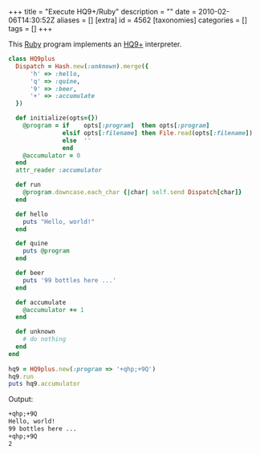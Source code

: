 +++
title = "Execute HQ9+/Ruby"
description = ""
date = 2010-02-06T14:30:52Z
aliases = []
[extra]
id = 4562
[taxonomies]
categories = []
tags = []
+++


This [Ruby](https://rosettacode.org/wiki/Ruby) program implements an [HQ9+](https://rosettacode.org/wiki/HQ9+) interpreter.

```ruby
class HQ9plus
  Dispatch = Hash.new(:unknown).merge({
      'h' => :hello, 
      'q' => :quine, 
      '9' => :beer, 
      '+' => :accumulate
  })

  def initialize(opts={})
    @program = if    opts[:program]  then opts[:program]
               elsif opts[:filename] then File.read(opts[:filename])
               else  ''
               end
    @accumulator = 0
  end
  attr_reader :accumulator

  def run
    @program.downcase.each_char {|char| self.send Dispatch[char]}
  end

  def hello
    puts "Hello, world!"
  end

  def quine
    puts @program
  end

  def beer
    puts '99 bottles here ...'
  end

  def accumulate
    @accumulator += 1
  end

  def unknown
    # do nothing
  end
end
  
hq9 = HQ9plus.new(:program => '+qhp;+9Q')
hq9.run
puts hq9.accumulator
```


Output:


```txt
+qhp;+9Q
Hello, world!
99 bottles here ...
+qhp;+9Q
2
```

